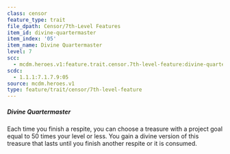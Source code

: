 ```yaml
---
class: censor
feature_type: trait
file_dpath: Censor/7th-Level Features
item_id: divine-quartermaster
item_index: '05'
item_name: Divine Quartermaster
level: 7
scc:
  - mcdm.heroes.v1:feature.trait.censor.7th-level-feature:divine-quartermaster
scdc:
  - 1.1.1:7.1.7.9:05
source: mcdm.heroes.v1
type: feature/trait/censor/7th-level-feature
---
```


##### Divine Quartermaster

Each time you finish a respite, you can choose a treasure with a project goal equal to 50 times your level or less. You gain a divine version of this treasure that lasts until you finish another respite or it is consumed.
